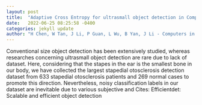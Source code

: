 ```yaml
---
layout: post
title:  "Adaptive Cross Entropy for ultrasmall object detection in Computed Tomography with noisy labels"
date:   2022-06-25 08:25:58 -0400
categories: jekyll update
author: "H Chen, W Tan, J Li, P Guan, L Wu, B Yan, J Li - Computers in Biology and , 2022"
---
```

Conventional size object detection has been extensively studied, whereas researches concerning ultrasmall object detection are rare due to lack of dataset. Here, considering that the stapes in the ear is the smallest bone in our body, we have collected the largest stapedial otosclerosis detection dataset from 633 stapedial otosclerosis patients and 269 normal cases to promote this direction. Nevertheless, noisy classification labels in our dataset are inevitable due to various subjective and 
Cites: Efficientdet: Scalable and efficient object detection